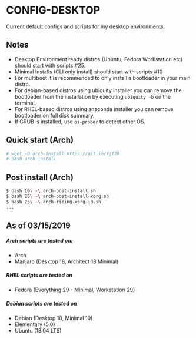 # CONFIG-DESKTOP

Current default configs and scripts for my desktop environments.

## Notes
* Desktop Environment ready distros (Ubuntu, Fedora Workstation etc) should start with scripts #25.
* Minimal Installs (CLI only install) should start with scripts #10
* For multiboot it is recommended to only install a bootloader in your main distro.
* For debian-based distros using ubiquity installer you can remove the bootloader from the installation by executing `ubiquity -b` on the terminal.
* For RHEL-based distros using anaconda installer you can remove bootloader on full disk summary.
* If GRUB is installed, use `os-prober` to detect other OS.

## Quick start (Arch)


```sh
# wget -O arch-install https://git.io/fjfJ9
# bash arch-install
```

## Post install (Arch)

```sh
$ bash 10\ -\ arch-post-install.sh
$ bash 20\ -\ arch-post-install-xorg.sh
$ bash 25\ -\ arch-ricing-xorg-i3.sh
...
```

## As of 03/15/2019

##### Arch scripts are tested on:
* Arch
* Manjaro (Desktop 18, Architect 18 Minimal)
##### RHEL scripts are tested on
* Fedora (Everything 29 - Minimal, Workstation 29)
##### Debian scripts are tested on
* Debian (Desktop 10, Minimal 10)
* Elementary (5.0)
* Ubuntu (18.04 LTS)
